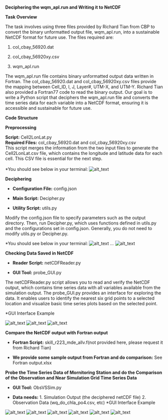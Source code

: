 **Deciphering the wqm_apl.run and Writing it to NetCDF**

**Task Overview**

The task involves using three files provided by Richard Tian from CBP to
convert the binary unformatted output file, wqm_apl.run, into a
sustainable NetCDF format for future use. The files required are:

1.  col_cbay_56920.dat

2.  col_cbay_56920xy.csv

3.  wqm_apl.run

The wqm_apl.run file contains binary unformatted output data written in
Fortran. The col_cbay_56920.dat and col_cbay_56920xy.csv files provide
the mapping between Cell_ID, I, J, Layer#, UTM-X, and UTM-Y. Richard
Tian also provided a Fortran77 code to read the binary output. Our goal
is to write a Python script that deciphers the wqm_apl.run file and
converts the time series data for each variable into a NetCDF format,
ensuring it is accessible and sustainable for future use.

**Code Structure**

**Preprocessing**

**Script:** Cell2LonLat.py\
**Required Files:** col_cbay_56920.dat and col_cbay_56920xy.csv\
This script merges the information from the two input files to generate
the Cell2LonLat.csv file, which contains the longitude and latitude data
for each cell. This CSV file is essential for the next step.\
\
*You should see below in your terminal:
![alt_text](Images/Picture1.png)



**Deciphering**

-   **Configuration File:** config.json

-   **Main Script:** Decipher.py

-   **Utility Script:** utils.py

Modify the config.json file to specify parameters such as the output
directory. Then, run Decipher.py, which uses functions defined in
utils.py and the configurations set in config.json. Generally, you do
not need to modify utils.py or Decipher.py.

*You should see below in your terminal:
![alt_text](Images/Picture2.png)
*...*
![alt_text](Images/Picture3.png)


**Checking Data Saved in NetCDF**

-   **Reader Script:** netCDFReader.py

-   **GUI Tool:** probe_GUI.py

The netCDFReader.py script allows you to read and verify the NetCDF
output, which contains time series data with all variables available from the simulation output. The
probe_GUI.py provides an interface for exploring the data. It enables
users to identify the nearest six grid points to a selected location and
visualize basic time series plots based on the selected point.

*GUI Interface Example

![alt_text](Images/Picture4.png)
![alt_text](Images/Picture5.png)
![alt_text](Images/Picture6.png)

**Compare the NetCDF output with Fortran output**

-   **Fortran Script:** skill_r223_mde_allv.f(not provided here, please request it from Richard Tian)

-   **We provide some sample output from Fortran and do comparison:** See Fortran output.xlsx

**Probe the Time Series Data of Mornitoring Station and do the Comparison of the Observation and Near Simulation Grid Time Series Data**

-   **GUI Tool:** ObsVSSim.py

-   **Data needs:** 1. Simulation Output (the deciphered netCDF file)
                    2. Observation Data (wq_do_chla_po4.csv, etc)
*GUI Interface Example

![alt_text](Images/Picture7.png)
![alt_text](Images/Picture8.png)
![alt_text](Images/Picture9.png)
![alt_text](Images/Picture10.png)
![alt_text](Images/Picture11.png)
![alt_text](Images/Picture12.png)



